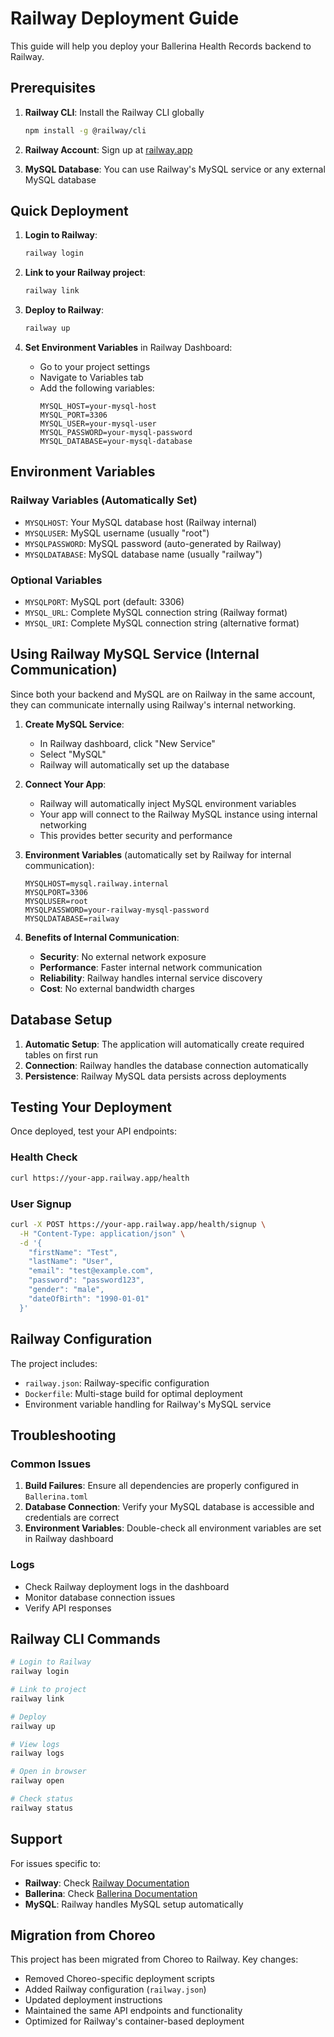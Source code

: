 # Railway Deployment Guide

This guide will help you deploy your Ballerina Health Records backend to Railway.

## Prerequisites

1. **Railway CLI**: Install the Railway CLI globally
   ```bash
   npm install -g @railway/cli
   ```

2. **Railway Account**: Sign up at [railway.app](https://railway.app)

3. **MySQL Database**: You can use Railway's MySQL service or any external MySQL database

## Quick Deployment

1. **Login to Railway**:
   ```bash
   railway login
   ```

2. **Link to your Railway project**:
   ```bash
   railway link
   ```

3. **Deploy to Railway**:
   ```bash
   railway up
   ```

4. **Set Environment Variables** in Railway Dashboard:
   - Go to your project settings
   - Navigate to Variables tab
   - Add the following variables:
     ```
     MYSQL_HOST=your-mysql-host
     MYSQL_PORT=3306
     MYSQL_USER=your-mysql-user
     MYSQL_PASSWORD=your-mysql-password
     MYSQL_DATABASE=your-mysql-database
     ```

## Environment Variables

### Railway Variables (Automatically Set)
- `MYSQLHOST`: Your MySQL database host (Railway internal)
- `MYSQLUSER`: MySQL username (usually "root")
- `MYSQLPASSWORD`: MySQL password (auto-generated by Railway)
- `MYSQLDATABASE`: MySQL database name (usually "railway")

### Optional Variables
- `MYSQLPORT`: MySQL port (default: 3306)
- `MYSQL_URL`: Complete MySQL connection string (Railway format)
- `MYSQL_URI`: Complete MySQL connection string (alternative format)

## Using Railway MySQL Service (Internal Communication)

Since both your backend and MySQL are on Railway in the same account, they can communicate internally using Railway's internal networking.

1. **Create MySQL Service**:
   - In Railway dashboard, click "New Service"
   - Select "MySQL"
   - Railway will automatically set up the database

2. **Connect Your App**:
   - Railway will automatically inject MySQL environment variables
   - Your app will connect to the Railway MySQL instance using internal networking
   - This provides better security and performance

3. **Environment Variables** (automatically set by Railway for internal communication):
   ```
   MYSQLHOST=mysql.railway.internal
   MYSQLPORT=3306
   MYSQLUSER=root
   MYSQLPASSWORD=your-railway-mysql-password
   MYSQLDATABASE=railway
   ```

4. **Benefits of Internal Communication**:
   - **Security**: No external network exposure
   - **Performance**: Faster internal network communication
   - **Reliability**: Railway handles internal service discovery
   - **Cost**: No external bandwidth charges

## Database Setup

1. **Automatic Setup**: The application will automatically create required tables on first run
2. **Connection**: Railway handles the database connection automatically
3. **Persistence**: Railway MySQL data persists across deployments

## Testing Your Deployment

Once deployed, test your API endpoints:

### Health Check
```bash
curl https://your-app.railway.app/health
```

### User Signup
```bash
curl -X POST https://your-app.railway.app/health/signup \
  -H "Content-Type: application/json" \
  -d '{
    "firstName": "Test",
    "lastName": "User",
    "email": "test@example.com",
    "password": "password123",
    "gender": "male",
    "dateOfBirth": "1990-01-01"
  }'
```

## Railway Configuration

The project includes:
- `railway.json`: Railway-specific configuration
- `Dockerfile`: Multi-stage build for optimal deployment
- Environment variable handling for Railway's MySQL service

## Troubleshooting

### Common Issues

1. **Build Failures**: Ensure all dependencies are properly configured in `Ballerina.toml`
2. **Database Connection**: Verify your MySQL database is accessible and credentials are correct
3. **Environment Variables**: Double-check all environment variables are set in Railway dashboard

### Logs
- Check Railway deployment logs in the dashboard
- Monitor database connection issues
- Verify API responses

## Railway CLI Commands

```bash
# Login to Railway
railway login

# Link to project
railway link

# Deploy
railway up

# View logs
railway logs

# Open in browser
railway open

# Check status
railway status
```

## Support

For issues specific to:
- **Railway**: Check [Railway Documentation](https://docs.railway.app)
- **Ballerina**: Check [Ballerina Documentation](https://ballerina.io/learn/)
- **MySQL**: Railway handles MySQL setup automatically

## Migration from Choreo

This project has been migrated from Choreo to Railway. Key changes:
- Removed Choreo-specific deployment scripts
- Added Railway configuration (`railway.json`)
- Updated deployment instructions
- Maintained the same API endpoints and functionality
- Optimized for Railway's container-based deployment
